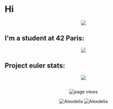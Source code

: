 # Hi
<p align="center">
	<img align="center" src="https://github.com/Alexdelia/Alexdelia/blob/main/pikacute.png?raw=true" />
</p>


## I'm a student at 42 Paris:

<p align="center">
	<a href="https://github.com/JaeSeoKim/badge42">
		<img src="https://badge42.herokuapp.com/api/stats/adelille?darkmode=true" />
	</a>
</p>


## Project euler stats:

<p align="center">
	<img align="center" src="https://projecteuler.net/profile/Alexdelia.png" />
</p>

##

<p align="center">
	<img src="https://komarev.com/ghpvc/?username=Alexdelia" alt="page views" />
</p>
<p align="center">
	<img src="https://github-readme-stats.vercel.app/api?username=Alexdelia&show_icons=true&count_private=true" alt="Alexdelia" />
	<img src="https://github-readme-stats-olive-nine.vercel.app/api/top-langs/?username=Alexdelia&layout=compact&cache_seconds=1800" alt="Alexdelia" />
</p>
